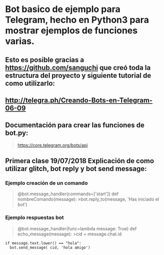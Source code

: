# Bot basico de ejemplo para Telegram, hecho en Python3 para mostrar ejemplos de funciones varias.

## Esto es posible gracias a https://github.com/sanguchi que creó toda la estructura del proyecto y siguiente tutorial de como utilizarlo:
## http://telegra.ph/Creando-Bots-en-Telegram-06-09

## Documentación para crear las funciones de bot.py:
>https://core.telegram.org/bots/api

## Primera clase 19/07/2018 Explicación de como utilizar glitch, bot reply y bot send message:
  
  ### Ejemplo creación de un comando
  >@bot.message_handler(commands=['start'])
  >def nombreComando(message):
    >bot.reply_to(message, 'Has iniciado el bot')
    
  ### Ejemplo respuestas bot
  >@bot.message_handler(func=lambda message: True)
  >def echo_message(message):
    >cid = message.chat.id
    
    if message.text.lower() == "hola":
      bot.send_message( cid, 'hola amigo')
  
